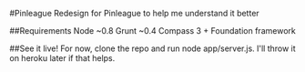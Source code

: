 #Pinleague
Redesign for Pinleague to help me understand it better

##Requirements
Node ~0.8
Grunt ~0.4
Compass 3 + Foundation framework

##See it live!
For now, clone the repo and run node app/server.js. I'll throw it on heroku
later if that helps.
